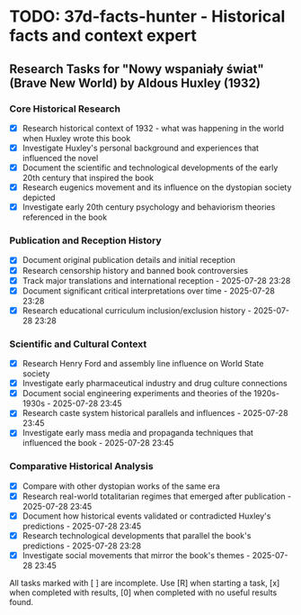 # TODO: 37d-facts-hunter - Historical facts and context expert

## Research Tasks for "Nowy wspaniały świat" (Brave New World) by Aldous Huxley (1932)

### Core Historical Research
- [x] Research historical context of 1932 - what was happening in the world when Huxley wrote this book
- [x] Investigate Huxley's personal background and experiences that influenced the novel
- [x] Document the scientific and technological developments of the early 20th century that inspired the book
- [x] Research eugenics movement and its influence on the dystopian society depicted
- [x] Investigate early 20th century psychology and behaviorism theories referenced in the book

### Publication and Reception History
- [x] Document original publication details and initial reception
- [x] Research censorship history and banned book controversies
- [x] Track major translations and international reception - 2025-07-28 23:28
- [x] Document significant critical interpretations over time - 2025-07-28 23:28
- [x] Research educational curriculum inclusion/exclusion history - 2025-07-28 23:28

### Scientific and Cultural Context
- [x] Research Henry Ford and assembly line influence on World State society
- [x] Investigate early pharmaceutical industry and drug culture connections
- [x] Document social engineering experiments and theories of the 1920s-1930s - 2025-07-28 23:45
- [x] Research caste system historical parallels and influences - 2025-07-28 23:45
- [x] Investigate early mass media and propaganda techniques that influenced the book - 2025-07-28 23:45

### Comparative Historical Analysis
- [x] Compare with other dystopian works of the same era
- [x] Research real-world totalitarian regimes that emerged after publication - 2025-07-28 23:45
- [x] Document how historical events validated or contradicted Huxley's predictions - 2025-07-28 23:45
- [x] Research technological developments that parallel the book's predictions - 2025-07-28 23:28
- [x] Investigate social movements that mirror the book's themes - 2025-07-28 23:45

All tasks marked with [ ] are incomplete. Use [R] when starting a task, [x] when completed with results, [0] when completed with no useful results found.